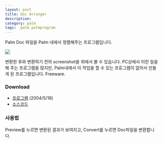 ```yaml
---
layout: post
title: Doc Arranger
description: 
category: palm
tags:  palm palmprogram
---
```


Palm Doc 파일을 Palm 내에서 정렬해주는 프로그램입니다.

![](http://farm3.staticflickr.com/2720/13211510164_22463a45c0_o.gif)


변환한 후와 변환하기 전의 screenshot을 위에서 볼 수 있습니다. PC상에서 이런 일을 해 주는 프로그램을
많지만, Palm내에서 이 작업을 할 수 있는 프로그램이 없어서 만들게 된 프로그램입니다.  Freeware.


### Download

- [프로그램](https://dl.dropboxusercontent.com/u/4345768/jmjeong.com/docarranger.zip) (2004/5/18)
- [소스코드](https://dl.dropboxusercontent.com/u/4345768/jmjeong.com/docarranger-src.zip)

### 사용법

Preview를 누르면 변환된 결과가 보여지고, Convert를 누르면 Doc파일을 변환합니다.
